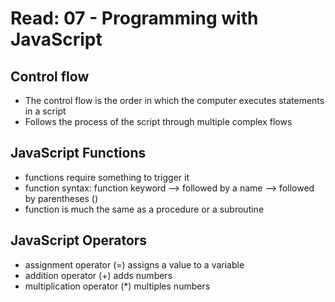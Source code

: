 # Read: 07 - Programming with JavaScript

## Control flow

- The control flow is the order in which the computer executes statements in a script
- Follows the process of the script through multiple complex flows

## JavaScript Functions

- functions require something to trigger it 
- function syntax: function keyword --> followed by a name --> followed by parentheses ()
- function is much the same as a procedure or a subroutine

## JavaScript Operators

- assignment operator (=) assigns a value to a variable
- addition operator (+) adds numbers
- multiplication operator (*) multiples numbers
